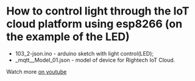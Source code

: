 # How to control light through the IoT cloud platform using esp8266 (on the example of the LED)

- 103_2-json.ino - arduino sketch with light control(LED);
- _mqtt__Model_01.json - model of device for Rightech IoT Cloud.

Watch more [on youtube](https://www.youtube.com/watch?v=3lDJWkMEh88&list=PLb9vz8ebECgXBgilNF5UF7j01h2xWS-3I&index=3)